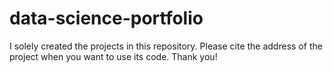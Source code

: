 # data-science-portfolio

I solely created the projects in this repository. Please cite the address of the project when you want to use its code. Thank you!
